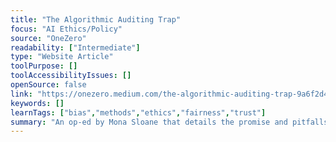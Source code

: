 ```yaml
---
title: "The Algorithmic Auditing Trap"
focus: "AI Ethics/Policy"
source: "OneZero"
readability: ["Intermediate"]
type: "Website Article"
toolPurpose: []
toolAccessibilityIssues: []
openSource: false
link: "https://onezero.medium.com/the-algorithmic-auditing-trap-9a6f2d4d461d"
keywords: []
learnTags: ["bias","methods","ethics","fairness","trust"]
summary: "An op-ed by Mona Sloane that details the promise and pitfalls of algorithmic assessments. "
---
```


